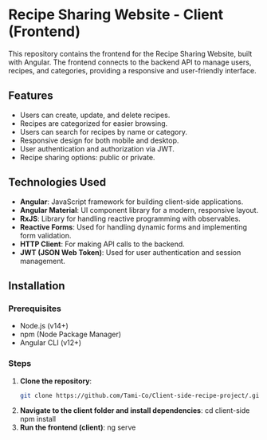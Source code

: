 # Recipe Sharing Website - Client (Frontend)

This repository contains the frontend for the Recipe Sharing Website, built with Angular. The frontend connects to the backend API to manage users, recipes, and categories, providing a responsive and user-friendly interface.

## Features

- Users can create, update, and delete recipes.
- Recipes are categorized for easier browsing.
- Users can search for recipes by name or category.
- Responsive design for both mobile and desktop.
- User authentication and authorization via JWT.
- Recipe sharing options: public or private.

## Technologies Used

- **Angular**: JavaScript framework for building client-side applications.
- **Angular Material**: UI component library for a modern, responsive layout.
- **RxJS**: Library for handling reactive programming with observables.
- **Reactive Forms**: Used for handling dynamic forms and implementing form validation.
- **HTTP Client**: For making API calls to the backend.
- **JWT (JSON Web Token)**: Used for user authentication and session management.

## Installation

### Prerequisites

- Node.js (v14+)
- npm (Node Package Manager)
- Angular CLI (v12+)

### Steps

1. **Clone the repository**:
   ```bash
   git clone https://github.com/Tami-Co/Client-side-recipe-project/.git
2. **Navigate to the client folder and install dependencies**:
   cd client-side
   npm install
3. **Run the frontend (client)**:
    ng serve
